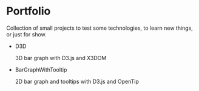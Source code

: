 # Portfolio
Collection of small projects to test some technologies, to learn new things, or just for show.

* D3D
	
	3D bar graph with D3.js and X3DOM

* BarGraphWithTooltip
	
	2D bar graph and tooltips with D3.js and OpenTip
	
